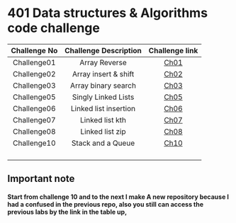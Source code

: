# 401 Data structures & Algorithms code challenge

| Challenge No | Challenge Description |                                                       Challenge link                                                       |
|:------------:|:---------------------:|:--------------------------------------------------------------------------------------------------------------------------:|
| Challenge01  |     Array Reverse     |         [Ch01](https://github.com/ghanemgit/data-structures-and-algorithms/tree/array-reverse/Challenge01#readme)          |
| Challenge02  | Array insert & shift  |     [Ch02](https://github.com/ghanemgit/data-structures-and-algorithms/blob/array-insert-shift/Challenge02/README.md)      |
| Challenge03  |  Array binary search  |      [Ch03](https://github.com/ghanemgit/data-structures-and-algorithms/blob/linked-list-zip/Challenge03/README.md)       |
| Challenge05  |  Singly Linked Lists  |          [Ch05](https://github.com/ghanemgit/data-structures-and-algorithms/blob/main/Challenge05/README_Ch05.md)          |
| Challenge06  | Linked list insertion | [Ch06](https://github.com/ghanemgit/data-structures-and-algorithms/blob/linked-list-insertions/Challenge05/README_Ch06.md) |
| Challenge07  |    Linked list kth    |    [Ch07](https://github.com/ghanemgit/data-structures-and-algorithms/blob/linked-list-kth/Challenge05/README_Ch07.md)     |
| Challenge08  |    Linked list zip    |    [Ch08](https://github.com/ghanemgit/data-structures-and-algorithms/blob/linked-list-zip/Challenge05/README_Ch08.md)     |
| Challenge10  |    Stack and a Queue  |            [Ch10](app/README_Ch10.md)                                                                                   |
|              |                       |                                                                                                                            |
|              |                       |                                                                                                                            |
|              |                       |                                                                                                                            |
|              |                       |                                                                                                                            |

## Important note

#### Start from challenge 10 and to the next I make A new repository because I had a confused in the previous repo, also you still can access the previous labs by the link in the table up,